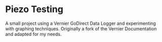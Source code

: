 # Piezo Testing
A small project using a Vernier GoDirect Data Logger and experimenting with graphing techniques. Originally a fork of the Vernier Documentation and adapted for my needs.